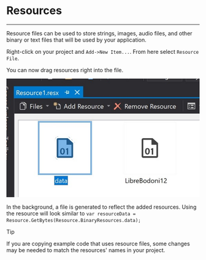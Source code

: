# Resources
---
Resource files can be used to store strings, images, audio files, and other binary or text files that will be used by your application.

Right-click on your project and `Add->New Item...`. From here select `Resource File`.

You can now drag resources right into the file.

![Resources](images/resources.jpg)

In the background, a file is generated to reflect the added resources. Using the resource will look similar to `var resourceData = Resource.GetBytes(Resource.BinaryResources.data);`


> [!Tip]
> If you are copying example code that uses resource files, some changes may be needed to match the resources' names in your project.

